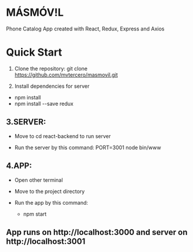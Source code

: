 # MÁSMÓV!L

Phone Catalog App created with React, Redux, Express and Axios

# Quick Start

1. Clone the repository:
  git clone https://github.com/mvtercero/masmovil.git

2. Install dependencies for server
  - npm install
  - npm install --save redux

## 3.SERVER:

* Move to cd react-backend to run server

* Run the server by this command:
  PORT=3001 node bin/www

## 4.APP:

* Open other terminal

* Move to the project directory

* Run the app by this command:
  - npm start

## App runs on http://localhost:3000 and server on http://localhost:3001


